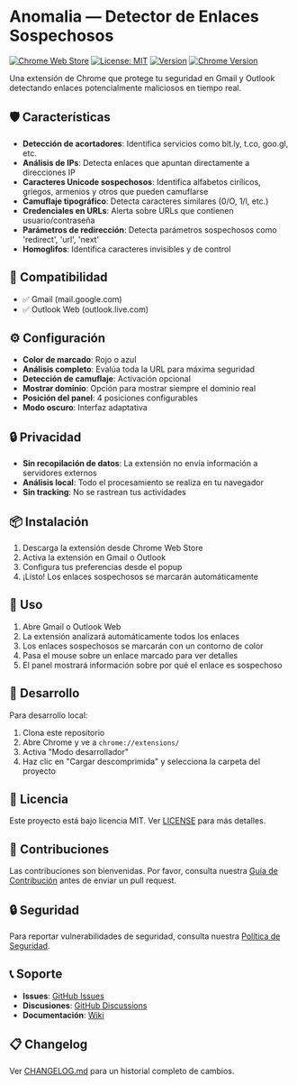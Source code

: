 # Anomalia — Detector de Enlaces Sospechosos

[![Chrome Web Store](https://img.shields.io/badge/Chrome%20Web%20Store-v1.0.0-blue?logo=google-chrome)](https://chrome.google.com/webstore/detail/anomalia)
[![License: MIT](https://img.shields.io/badge/License-MIT-yellow.svg)](https://opensource.org/licenses/MIT)
[![Version](https://img.shields.io/badge/version-1.0.0-green.svg)](https://github.com/tu-usuario/anomalia/releases)
[![Chrome Version](https://img.shields.io/badge/Chrome-88+-green?logo=google-chrome)](https://www.google.com/chrome/)

Una extensión de Chrome que protege tu seguridad en Gmail y Outlook detectando enlaces potencialmente maliciosos en tiempo real.

## 🛡️ Características

- **Detección de acortadores**: Identifica servicios como bit.ly, t.co, goo.gl, etc.
- **Análisis de IPs**: Detecta enlaces que apuntan directamente a direcciones IP
- **Caracteres Unicode sospechosos**: Identifica alfabetos cirílicos, griegos, armenios y otros que pueden camuflarse
- **Camuflaje tipográfico**: Detecta caracteres similares (0/O, 1/l, etc.)
- **Credenciales en URLs**: Alerta sobre URLs que contienen usuario/contraseña
- **Parámetros de redirección**: Detecta parámetros sospechosos como 'redirect', 'url', 'next'
- **Homoglifos**: Identifica caracteres invisibles y de control

## 🎯 Compatibilidad

- ✅ Gmail (mail.google.com)
- ✅ Outlook Web (outlook.live.com)

## ⚙️ Configuración

- **Color de marcado**: Rojo o azul
- **Análisis completo**: Evalúa toda la URL para máxima seguridad
- **Detección de camuflaje**: Activación opcional
- **Mostrar dominio**: Opción para mostrar siempre el dominio real
- **Posición del panel**: 4 posiciones configurables
- **Modo oscuro**: Interfaz adaptativa

## 🔒 Privacidad

- **Sin recopilación de datos**: La extensión no envía información a servidores externos
- **Análisis local**: Todo el procesamiento se realiza en tu navegador
- **Sin tracking**: No se rastrean tus actividades

## 📦 Instalación

1. Descarga la extensión desde Chrome Web Store
2. Activa la extensión en Gmail o Outlook
3. Configura tus preferencias desde el popup
4. ¡Listo! Los enlaces sospechosos se marcarán automáticamente

## 🚀 Uso

1. Abre Gmail o Outlook Web
2. La extensión analizará automáticamente todos los enlaces
3. Los enlaces sospechosos se marcarán con un contorno de color
4. Pasa el mouse sobre un enlace marcado para ver detalles
5. El panel mostrará información sobre por qué el enlace es sospechoso

## 🔧 Desarrollo

Para desarrollo local:
1. Clona este repositorio
2. Abre Chrome y ve a `chrome://extensions/`
3. Activa "Modo desarrollador"
4. Haz clic en "Cargar descomprimida" y selecciona la carpeta del proyecto

## 📄 Licencia

Este proyecto está bajo licencia MIT. Ver [LICENSE](LICENSE) para más detalles.

## 🤝 Contribuciones

Las contribuciones son bienvenidas. Por favor, consulta nuestra [Guía de Contribución](CONTRIBUTING.md) antes de enviar un pull request.

## 🔒 Seguridad

Para reportar vulnerabilidades de seguridad, consulta nuestra [Política de Seguridad](SECURITY.md).

## 📞 Soporte

- **Issues**: [GitHub Issues](https://github.com/tu-usuario/anomalia/issues)
- **Discusiones**: [GitHub Discussions](https://github.com/tu-usuario/anomalia/discussions)
- **Documentación**: [Wiki](https://github.com/tu-usuario/anomalia/wiki)

## 📋 Changelog

Ver [CHANGELOG.md](CHANGELOG.md) para un historial completo de cambios. 